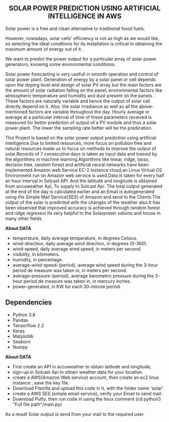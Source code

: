 <h2 align=center> SOLAR POWER PREDICTION USING ARTIFICIAL INTELLIGENCE IN AWS </h2>

Solar power is a free and clean alternative to traditional fossil fuels.

However, nowadays, solar cells' efficiency is not as high as we would like, so selecting the ideal conditions for its installation is critical in obtaining the maximum amount of energy out of it.

We want to predict the power output for a particular array of solar power generators, knowing some environmental conditions.

Solar power forecasting is  very usefull in smooth operation and control of solar power plant. Generation of energy by a solar panel or cell depends upon the doping level  and design of solar PV array but  the main factors are the amount of solar radiation falling on the panel, environmental factors like atmospheric temperature and humidity  and  dust present on the panels .  These factors are naturally variable  and hence the output of solar cell  directly depend on it. Also, the solar irradiance as well as all the above-mentioned factors are variable throughout the day. Hourly average or average at a particular interval of time of these parameters received is measured for better prediction of output of a PV module and thus a solar power plant. The lower  the  sampling rate better will be the predication.

This Project is based on the solar power output prediction using artificial
intelligence.Due to limited resources, more focus on pollution free and natural
resources made us to focus on methods to improve the output of solar.Records of 7
consecutive days is taken as input data and trained by the algorithms in machine
learning.Algorithms like linear, ridge, lasso, decision tree, random forest and artificial
neural networks have been implemented.Amazon web Service EC-2 Instance cloud,an Linux
Virtual OS Environment run on Amazon web service is used.Data is taken for every half an
hour interval in Solcast API. And the latitude and longitude is obtained from accuweather Api,
To supply to  Solcast Api. The total output generated at the end of the day is calculated earlier and an
Email is autogenerated using the Simple Mail Service[SES] of Amazon and send to the
Clients.The output of the solar is predicted with the changes of the weather also.It has
been observed that improved accuracy is achieved through random forest and ridge
regressor.Its very helpful to the Solarpower sations and house in many other fields.

**About DATA**
* temperature, daily average temperature, in degrees Celsius.
* wind-direction, daily average wind direction, in degrees (0-360).
* wind-speed, daily average wind speed, in meters per second.
* visibility, in kilometers.
* humidity, in percentage.
* average-wind-speed-(period), average wind speed during the 3-hour period de measure was taken in, in meters per second.
* average-pressure-(period), average barometric pressure during the 3-hour period de measure was taken in, in mercury inches.
* power-generated, in KW for each 30-minute period.

Dependencies
---------
* Python 3.8
* Pandas 
* Tensorflow 2.2
* Keras
* Matplotlib
* Seaborn
* Numpy

**About DATA**
* First create an API in accuweather to obtain latitude and longitude, 
* sign-up in Solcast Api to obtain weather data for your location.
* create a AWS(Amazon Web service) account, then create an ec2 linux instance , save the key file.
* Download Filezilla and upload this code in it, with the folder name 'solar'.
* create a AWS SES (simple email service), verify your Email to send mail.
* Download Putty. then run code in using the linux comment (cd python3 "Full file path"/main.py)

As a result Solar output is send from your mail to the required user.

